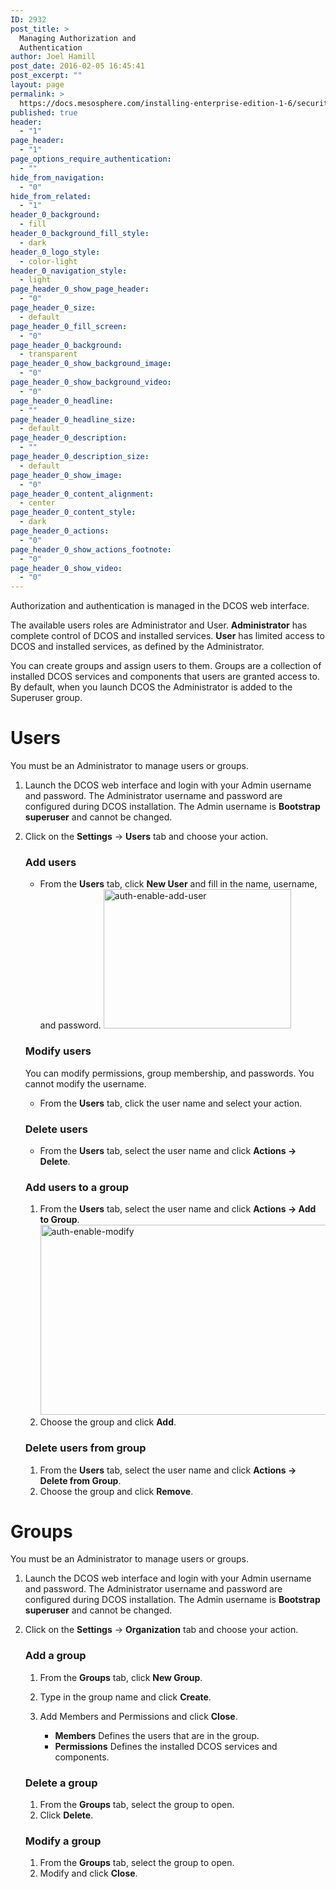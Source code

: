 ```yaml
---
ID: 2932
post_title: >
  Managing Authorization and
  Authentication
author: Joel Hamill
post_date: 2016-02-05 16:45:41
post_excerpt: ""
layout: page
permalink: >
  https://docs.mesosphere.com/installing-enterprise-edition-1-6/security-and-authentication/managing-authorization/
published: true
header:
  - "1"
page_header:
  - "1"
page_options_require_authentication:
  - ""
hide_from_navigation:
  - "0"
hide_from_related:
  - "1"
header_0_background:
  - fill
header_0_background_fill_style:
  - dark
header_0_logo_style:
  - color-light
header_0_navigation_style:
  - light
page_header_0_show_page_header:
  - "0"
page_header_0_size:
  - default
page_header_0_fill_screen:
  - "0"
page_header_0_background:
  - transparent
page_header_0_show_background_image:
  - "0"
page_header_0_show_background_video:
  - "0"
page_header_0_headline:
  - ""
page_header_0_headline_size:
  - default
page_header_0_description:
  - ""
page_header_0_description_size:
  - default
page_header_0_show_image:
  - "0"
page_header_0_content_alignment:
  - center
page_header_0_content_style:
  - dark
page_header_0_actions:
  - "0"
page_header_0_show_actions_footnote:
  - "0"
page_header_0_show_video:
  - "0"
---
```

Authorization and authentication is managed in the DCOS web interface.

The available users roles are Administrator and User. **Administrator** has complete control of DCOS and installed services. **User** has limited access to DCOS and installed services, as defined by the Administrator.

You can create groups and assign users to them. Groups are a collection of installed DCOS services and components that users are granted access to. By default, when you launch DCOS the Administrator is added to the Superuser group.

# Users

You must be an Administrator to manage users or groups.

1.  Launch the DCOS web interface and login with your Admin username and password. The Administrator username and password are configured during DCOS installation. The Admin username is **Bootstrap superuser** and cannot be changed.

2.  Click on the **Settings** -> **Users** tab and choose your action.
    
    ### Add users
    
    *   From the **Users** tab, click **New User** and fill in the name, username, and password. <a href="https://docs.mesosphere.com/wp-content/uploads/2016/02/auth-enable-add-user.png" rel="attachment wp-att-3107"><img src="https://docs.mesosphere.com/wp-content/uploads/2016/02/auth-enable-add-user-600x445.png" alt="auth-enable-add-user" width="300" height="223" class="alignnone size-medium wp-image-3107" /></a>
    ### Modify users
    
    You can modify permissions, group membership, and passwords. You cannot modify the username.
    
    *   From the **Users** tab, click the user name and select your action. 
    ### Delete users
    
    *   From the **Users** tab, select the user name and click **Actions -> Delete**.
    ### Add users to a group
    
    1.  From the **Users** tab, select the user name and click **Actions -> Add to Group**. <a href="https://docs.mesosphere.com/wp-content/uploads/2016/02/auth-enable-modify.png" rel="attachment wp-att-3111"><img src="https://docs.mesosphere.com/wp-content/uploads/2016/02/auth-enable-modify-800x304.png" alt="auth-enable-modify" width="800" height="304" class="alignnone size-large wp-image-3111" /></a>
    2.  Choose the group and click **Add**. 
    ### Delete users from group
    
    1.  From the **Users** tab, select the user name and click **Actions -> Delete from Group**.
    2.  Choose the group and click **Remove**.

# Groups

You must be an Administrator to manage users or groups.

1.  Launch the DCOS web interface and login with your Admin username and password. The Administrator username and password are configured during DCOS installation. The Admin username is **Bootstrap superuser** and cannot be changed.

2.  Click on the **Settings** -> **Organization** tab and choose your action.
    
    ### Add a group
    
    1.  From the **Groups** tab, click **New Group**.
    2.  Type in the group name and click **Create**.
    3.  Add Members and Permissions and click **Close**.
        
        *   **Members** Defines the users that are in the group.
        *   **Permissions** Defines the installed DCOS services and components.
    ### Delete a group
    
    1.  From the **Groups** tab, select the group to open.
    2.  Click **Delete**.
    ### Modify a group
    
    1.  From the **Groups** tab, select the group to open.
    2.  Modify and click **Close**.